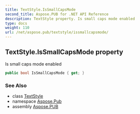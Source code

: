 ```yaml
---
title: TextStyle.IsSmallCapsMode
second_title: Aspose.PUB for .NET API Reference
description: TextStyle property. Is small caps mode enabled
type: docs
weight: 110
url: /net/aspose.pub/textstyle/issmallcapsmode/
---
```

## TextStyle.IsSmallCapsMode property

Is small caps mode enabled

```csharp
public bool IsSmallCapsMode { get; }
```

### See Also

* class [TextStyle](../)
* namespace [Aspose.Pub](../../textstyle/)
* assembly [Aspose.PUB](../../../)


